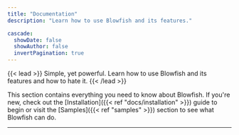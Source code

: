 ```yaml
---
title: "Documentation"
description: "Learn how to use Blowfish and its features."

cascade:
  showDate: false
  showAuthor: false
  invertPagination: true
---
```


{{< lead >}}
Simple, yet powerful. Learn how to use Blowfish and its features and how to hate it.
{{< /lead >}}

This section contains everything you need to know about Blowfish. If you're new, check out the [Installation]({{< ref "docs/installation" >}}) guide to begin or visit the [Samples]({{< ref "samples" >}}) section to see what Blowfish can do.

---
